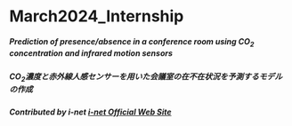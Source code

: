 # March2024_Internship
##### Prediction of presence/absence in a conference room using CO<sub>2</sub> concentration and infrared motion sensors

##### CO<sub>2</sub>濃度と赤外線人感センサーを用いた会議室の在不在状況を予測するモデルの作成

##### Contributed by i-net [i-net Official Web Site](https://www.inet.co.jp/)
